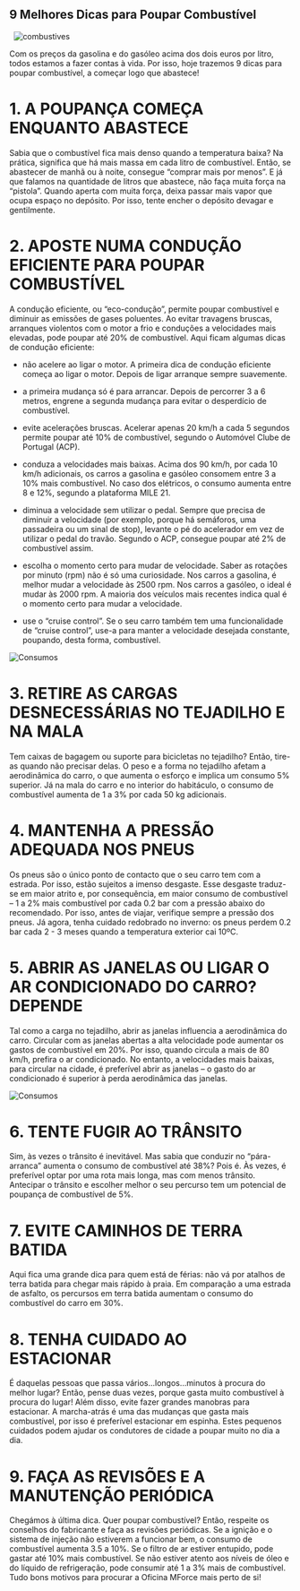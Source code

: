 ## 9 Melhores Dicas para Poupar Combustível
&nbsp;
![combustives](https://www.oficinasmforce.pt/uploads/subcanais2/poupar_combustivel_.jpg)

Com os preços da gasolina e do gasóleo acima dos dois euros por litro, todos estamos a fazer contas à vida. Por isso, hoje trazemos 9 dicas para poupar combustível, a começar logo que abastece! 

# 1. A POUPANÇA COMEÇA ENQUANTO ABASTECE

Sabia que o combustível fica mais denso quando a temperatura baixa? Na prática, significa que há mais massa em cada litro de combustível. Então, se abastecer de manhã ou à noite, consegue “comprar mais por menos”. E já que falamos na quantidade de litros que abastece, não faça muita força na “pistola”. Quando aperta com muita força, deixa passar mais vapor que ocupa espaço no depósito. Por isso, tente encher o depósito devagar e gentilmente.

# 2. APOSTE NUMA CONDUÇÃO EFICIENTE PARA POUPAR COMBUSTÍVEL

A condução eficiente, ou “eco-condução”, permite poupar combustível e diminuir as emissões de gases poluentes. Ao evitar travagens bruscas, arranques violentos com o motor a frio e conduções a velocidades mais elevadas, pode poupar até 20% de combustível. Aqui ficam algumas dicas de condução eficiente:
 

- não acelere ao ligar o motor. A primeira dica de condução eficiente começa ao ligar o motor. Depois de ligar arranque sempre suavemente.

- a primeira mudança só é para arrancar. Depois de percorrer 3 a 6 metros, engrene a segunda mudança para evitar o desperdício de combustível.

- evite acelerações bruscas. Acelerar apenas 20 km/h a cada 5 segundos permite poupar até 10% de combustível, segundo o Automóvel Clube de Portugal (ACP).

- conduza a velocidades mais baixas. Acima dos 90 km/h, por cada 10 km/h adicionais, os carros a gasolina e gasóleo consomem entre 3 a 10% mais combustível. No caso dos elétricos, o consumo aumenta entre 8 e 12%, segundo a plataforma MILE 21.

- diminua a velocidade sem utilizar o pedal. Sempre que precisa de diminuir a velocidade (por exemplo, porque há semáforos, uma passadeira ou um sinal de stop), levante o pé do acelerador em vez de utilizar o pedal do travão. Segundo o ACP, consegue poupar até 2% de combustível assim.

- escolha o momento certo para mudar de velocidade. Saber as rotações por minuto (rpm) não é só uma curiosidade. Nos carros a gasolina, é melhor mudar a velocidade às 2500 rpm. Nos carros a gasóleo, o ideal é mudar às 2000 rpm. A maioria dos veículos mais recentes indica qual é o momento certo para mudar a velocidade.

- use o “cruise control”. Se o seu carro também tem uma funcionalidade de “cruise control”, use-a para manter a velocidade desejada constante, poupando, desta forma, combustível.

![Consumos](https://www.oficinasmforce.pt/uploads/subcanais2_conteudos/conducao_verao_destaque.jpg)

# 3. RETIRE AS CARGAS DESNECESSÁRIAS NO TEJADILHO E NA MALA

Tem caixas de bagagem ou suporte para bicicletas no tejadilho? Então, tire-as quando não precisar delas. O peso e a forma no tejadilho afetam a aerodinâmica do carro, o que aumenta o esforço e implica um consumo 5% superior. Já na mala do carro e no interior do habitáculo, o consumo de combustível aumenta de 1 a 3% por cada 50 kg adicionais.

# 4. MANTENHA A PRESSÃO ADEQUADA NOS PNEUS

Os pneus são o único ponto de contacto que o seu carro tem com a estrada. Por isso, estão sujeitos a imenso desgaste. Esse desgaste traduz-se em maior atrito e, por consequência, em maior consumo de combustível – 1 a 2% mais combustível por cada 0.2 bar com a pressão abaixo do recomendado. Por isso, antes de viajar, verifique sempre a pressão dos pneus. Já agora, tenha cuidado redobrado no inverno: os pneus perdem 0.2 bar cada 2 - 3 meses quando a temperatura exterior cai 10ºC.


# 5. ABRIR AS JANELAS OU LIGAR O AR CONDICIONADO DO CARRO? DEPENDE

Tal como a carga no tejadilho, abrir as janelas influencia a aerodinâmica do carro. Circular com as janelas abertas a alta velocidade pode aumentar os gastos de combustível em 20%. Por isso, quando circula a mais de 80 km/h, prefira o ar condicionado. No entanto, a velocidades mais baixas, para circular na cidade, é preferível abrir as janelas – o gasto do ar condicionado é superior à perda aerodinâmica das janelas.

![Consumos](https://www.oficinasmforce.pt/uploads/subcanais2_conteudos/ar_condicionado_mobile.jpg)

# 6. TENTE FUGIR AO TRÂNSITO

Sim, às vezes o trânsito é inevitável. Mas sabia que conduzir no “pára-arranca” aumenta o consumo de combustível até 38%? Pois é. Às vezes, é preferível optar por uma rota mais longa, mas com menos trânsito. Antecipar o trânsito e escolher melhor o seu percurso tem um potencial de poupança de combustível de 5%.

# 7. EVITE CAMINHOS DE TERRA BATIDA

Aqui fica uma grande dica para quem está de férias: não vá por atalhos de terra batida para chegar mais rápido à praia. Em comparação a uma estrada de asfalto, os percursos em terra batida aumentam o consumo do combustível do carro em 30%.

# 8. TENHA CUIDADO AO ESTACIONAR

É daquelas pessoas que passa vários…longos…minutos à procura do melhor lugar? Então, pense duas vezes, porque gasta muito combustível à procura do lugar! Além disso, evite fazer grandes manobras para estacionar. A marcha-atrás é uma das mudanças que gasta mais combustível, por isso é preferível estacionar em espinha. Estes pequenos cuidados podem ajudar os condutores de cidade a poupar muito no dia a dia.

# 9. FAÇA AS REVISÕES E A MANUTENÇÃO PERIÓDICA

Chegámos à última dica. Quer poupar combustível? Então, respeite os conselhos do fabricante e faça as revisões periódicas. Se a ignição e o sistema de injeção não estiverem a funcionar bem, o consumo de combustível aumenta 3.5 a 10%. Se o filtro de ar estiver entupido, pode gastar até 10% mais combustível. Se não estiver atento aos níveis de óleo e do líquido de refrigeração, pode consumir até 1 a 3% mais de combustível. Tudo bons motivos para procurar a Oficina MForce mais perto de si!